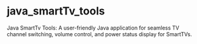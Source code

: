 # java_smartTv_tools
Java SmartTv Tools: A user-friendly Java application for seamless TV channel switching, volume control, and power status display for SmartTVs.
